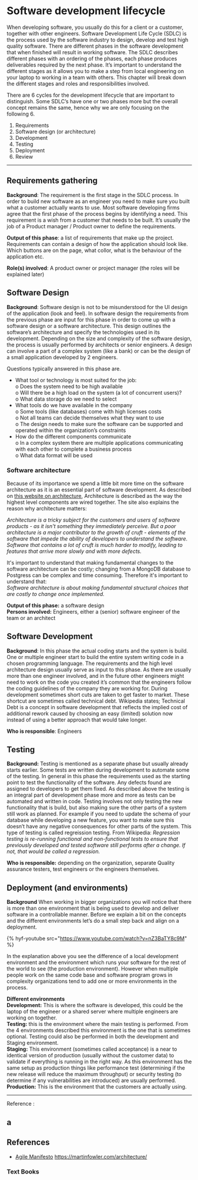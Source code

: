 # Software development lifecycle

When developing software, you usually do this for a client or a customer, together with other engineers. Software Development Life Cycle (SDLC) is the process used by the software industry to design, develop and test high quality software. There are different phases in the software development that when finished will result in working software. The SDLC describes different phases with an ordering of the phases, each phase produces deliverables required by the next phase. It’s important to understand the different stages as it allows you to make a step from local engineering on your laptop to working in a team with others. This chapter will break down the different stages and roles and responsibilities involved.

There are 6 cycles for the development lifecycle that are important to distinguish. Some SDLC’s have one or two phases more but the overall concept remains the same, hence why we are only focusing on the following 6.

1.	Requirements
2.	Software design (or architecture)
3.	Development
4.	Testing
5.	Deployment
6.	Review

---
## Requirements gathering

**Background**: The requirement is the first stage in the SDLC process. In order to build new software as an engineer you need to make sure you built what a customer actually wants to use. Most software developing firms agree that the first phase of the process begins by identifying a need. This  requirement is a wish from a customer that needs to be built. It’s usually the job of a Product manager / Product owner to define the requirements.

**Output of this phase**: a list of requirements that make up the project. Requirements can contain a design of how the application should look like. Which buttons are on the page, what collor, what is the behaviour of the application etc.

**Role(s) involved**: A product owner or project manager (the roles will be explained later)

## Software Design

**Background**: Software design is not to be misunderstood for the UI design of the application (look and feel). In software design the requirements from the previous phase are input for this phase in order to come up with a software design or a software architecture. This design outlines the software’s architecture and specify the technologies used in its development. Depending on the size and complexity of the software design, the process is usually performed by architects or senior engineers. A design can involve a part of a complex system (like a bank) or can be the design of a small application developed by 2 engineers.

Questions typically answered in this phase are. 

-	What tool or technology is most suited for the job:<br/>
    o	Does the system need to be high available<br/>
    o	Will there be a high load on the system (a lot of concurrent users)?<br/>
    o	What data storage do we need to select<br/>
-	What tools do we have available in the company<br/>
    o	Some tools (like databases) come with high licenses costs<br/>
    o	Not all teams can decide themselves what they want to use<br/>
    o	The design needs to make sure the software can be supported and operated within the organization’s constraints<br/>
-	How do the different components communicate<br/>
    o	In a complex system there are multiple applications communicating with each other to complete a business process<br/>
    o	What data format will be used<br/>

### Software architecture

Because of its importance we spend a little bit more time on the software architecture as it is an essential part of software development. 
As described on [this website on architecture](https://martinfowler.com/architecture/), Architecture is described as the way the highest level components are wired together. The site also explains the reason why architecture matters:

*Architecture is a tricky subject for the customers and users of software products - as it isn't something they immediately perceive. But a poor architecture is a major contributor to the growth of cruft - elements of the software that impede the ability of developers to understand the software. Software that contains a lot of cruft is much harder to modify, leading to features that arrive more slowly and with more defects.*

It's important to understand that making fundamental changes to the software architecture can be costly; changing from a MongoDB database to Postgress can be complex and time consuming. Therefore it's important to understand that: <br/>
*Software architecture is about making fundamental structural choices that are costly to change once implemented.*



**Output of this phase:** a software design <br/>
**Persons involved:** Engineers, either a (senior) software engineer of the team or an architect<br/>

## Software Development
**Background**: In this phase the actual coding starts and the system is build. One or multiple engineer start to build the entire system writing code in a chosen programming language. The requirements and the high level architecture design usually serve as input to this phase. As there are usually more than one engineer involved, and in the future other engineers might need to work on the code you created it’s common that the engineers follow the coding guidelines of the company they are working for. 
During development sometimes short cuts are taken to get faster to market. These shortcut are sometimes called technical debt. Wikipedia states; Technical Debt is a concept in software development that reflects the implied cost of additional rework caused by choosing an easy (limited) solution now instead of using a better approach that would take longer.<br/>

**Who is responsible**: Engineers


## Testing
**Background:** Testing is mentioned as a separate phase but usually already starts earlier. Some tests are written during development to automate some of the testing. In general in this phase the requirements used as the starting point to test the functionality of the software. Any defects found are assigned to developers to get them fixed. As described above the testing is an integral part of development phase more and more as tests can be automated and written in code.
Testing involves not only testing the new functionality that is build, but also making sure the other parts of a system still work as planned. For example if you need to update the schema of your database while developing a new feature, you want to make sure this doesn’t have any negative consequences for other parts of the system. This type of testing is called regreission testing. 
From Wikipedia: *Regression testing is re-running functional and non-functional tests to ensure that previously developed and tested software still performs after a change. If not, that would be called a regression.* <br/>

**Who is responsible:** depending on the organization, separate Quality assurance testers, test engineers or the engineers themselves.


## Deployment (and environments)

**Background**
When working in bigger organizations you will notice that there is more than one environment that is being used to develop and deliver software in a controllable manner. Before we explain a bit on the concepts and the different environments let’s do a small step back and align on a deployment.

{% hyf-youtube src="https://www.youtube.com/watch?v=nZ3BaTY8c9M" %}

In the explanation above you see the difference of a local development environment and the environment which runs your software for the rest of the world to see (the production environment). However when multiple people work on the same code base and software program grows in complexity organizations tend to add one or more environments in the process.


**Different environments** <br/>
**Development:**  This is where the software is developed, this could be the laptop of the engineer or a shared server where multiple engineers are working on together.  <br/>
**Testing:** this is the environment where the main testing is performed. From the 4 environments described this environment is the one that is sometimes optional. Testing could also be performed in both the development and Staging environment. <br/>
**Staging:** This environment (sometimes called acceptance) is a near to identical version of production (usually without the customer data) to validate if everything is running in the right way. As this environment has the same setup as production things like performance test (determining if the new release will reduce the maximum  throughput) or security testing (to determine if any vulnerabilities are introduced) are usually performed. <br/>
**Production:** This is the environment that the customers are actually using. <br/>



---
Reference :

a
---

## References

* [Agile Manifesto](https://agilemanifesto.org/principles.html)
https://martinfowler.com/architecture/

### Text Books

